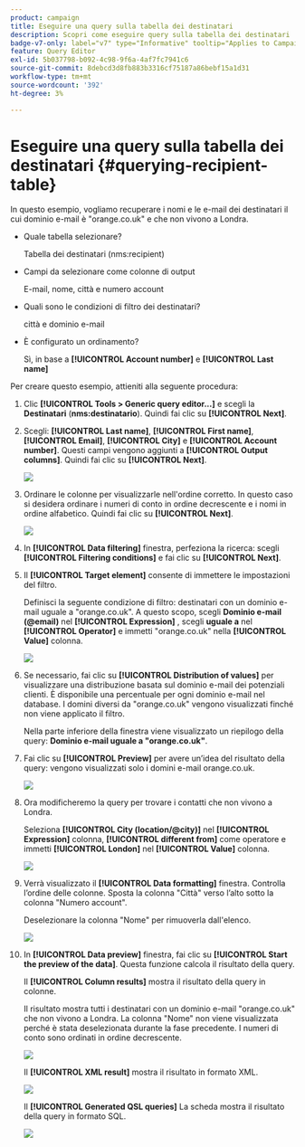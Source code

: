 ```yaml
---
product: campaign
title: Eseguire una query sulla tabella dei destinatari
description: Scopri come eseguire query sulla tabella dei destinatari
badge-v7-only: label="v7" type="Informative" tooltip="Applies to Campaign Classic v7 only"
feature: Query Editor
exl-id: 5b037798-b092-4c98-9f6a-4af7fc7941c6
source-git-commit: 8debcd3d8fb883b3316cf75187a86bebf15a1d31
workflow-type: tm+mt
source-wordcount: '392'
ht-degree: 3%

---
```


# Eseguire una query sulla tabella dei destinatari {#querying-recipient-table}



In questo esempio, vogliamo recuperare i nomi e le e-mail dei destinatari il cui dominio e-mail è &quot;orange.co.uk&quot; e che non vivono a Londra.

* Quale tabella selezionare?

   Tabella dei destinatari (nms:recipient)

* Campi da selezionare come colonne di output

   E-mail, nome, città e numero account

* Quali sono le condizioni di filtro dei destinatari?

   città e dominio e-mail

* È configurato un ordinamento?

   Sì, in base a **[!UICONTROL Account number]** e **[!UICONTROL Last name]**

Per creare questo esempio, attieniti alla seguente procedura:

1. Clic **[!UICONTROL Tools > Generic query editor...]** e scegli la **Destinatari** (**nms:destinatario**). Quindi fai clic su **[!UICONTROL Next]**.
1. Scegli: **[!UICONTROL Last name]**, **[!UICONTROL First name]**, **[!UICONTROL Email]**, **[!UICONTROL City]** e **[!UICONTROL Account number]**. Questi campi vengono aggiunti a **[!UICONTROL Output columns]**. Quindi fai clic su **[!UICONTROL Next]**.

   ![](assets/query_editor_03.png)

1. Ordinare le colonne per visualizzarle nell&#39;ordine corretto. In questo caso si desidera ordinare i numeri di conto in ordine decrescente e i nomi in ordine alfabetico. Quindi fai clic su **[!UICONTROL Next]**.

   ![](assets/query_editor_04.png)

1. In **[!UICONTROL Data filtering]** finestra, perfeziona la ricerca: scegli **[!UICONTROL Filtering conditions]** e fai clic su **[!UICONTROL Next]**.
1. Il **[!UICONTROL Target element]** consente di immettere le impostazioni del filtro.

   Definisci la seguente condizione di filtro: destinatari con un dominio e-mail uguale a &quot;orange.co.uk&quot;. A questo scopo, scegli **Dominio e-mail (@email)** nel **[!UICONTROL Expression]** , scegli **uguale a** nel **[!UICONTROL Operator]** e immetti &quot;orange.co.uk&quot; nella **[!UICONTROL Value]** colonna.

   ![](assets/query_editor_05.png)

1. Se necessario, fai clic su **[!UICONTROL Distribution of values]** per visualizzare una distribuzione basata sul dominio e-mail dei potenziali clienti. È disponibile una percentuale per ogni dominio e-mail nel database. I domini diversi da &quot;orange.co.uk&quot; vengono visualizzati finché non viene applicato il filtro.

   Nella parte inferiore della finestra viene visualizzato un riepilogo della query: **Dominio e-mail uguale a &quot;orange.co.uk&quot;**.

1. Fai clic su **[!UICONTROL Preview]** per avere un’idea del risultato della query: vengono visualizzati solo i domini e-mail orange.co.uk.

   ![](assets/query_editor_nveau_17.png)

1. Ora modificheremo la query per trovare i contatti che non vivono a Londra.

   Seleziona **[!UICONTROL City (location/@city)]** nel **[!UICONTROL Expression]** colonna, **[!UICONTROL different from]** come operatore e immetti **[!UICONTROL London]** nel **[!UICONTROL Value]** colonna.

   ![](assets/query_editor_08.png)

1. Verrà visualizzato il **[!UICONTROL Data formatting]** finestra. Controlla l’ordine delle colonne. Sposta la colonna &quot;Città&quot; verso l’alto sotto la colonna &quot;Numero account&quot;.

   Deselezionare la colonna &quot;Nome&quot; per rimuoverla dall&#39;elenco.

   ![](assets/query_editor_nveau_15.png)

1. In **[!UICONTROL Data preview]** finestra, fai clic su **[!UICONTROL Start the preview of the data]**. Questa funzione calcola il risultato della query.

   Il **[!UICONTROL Column results]** mostra il risultato della query in colonne.

   Il risultato mostra tutti i destinatari con un dominio e-mail &quot;orange.co.uk&quot; che non vivono a Londra. La colonna &quot;Nome&quot; non viene visualizzata perché è stata deselezionata durante la fase precedente. I numeri di conto sono ordinati in ordine decrescente.

   ![](assets/query_editor_nveau_12.png)

   Il **[!UICONTROL XML result]** mostra il risultato in formato XML.

   ![](assets/query_editor_nveau_13.png)

   Il **[!UICONTROL Generated QSL queries]** La scheda mostra il risultato della query in formato SQL.

   ![](assets/query_editor_nveau_14.png)
